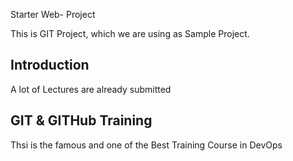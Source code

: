 Starter Web- Project

This is GIT Project, which we are using as Sample Project.

## Introduction
A lot of Lectures are already submitted

## GIT & GITHub Training
Thsi is the famous and one of the Best Training Course in DevOps
